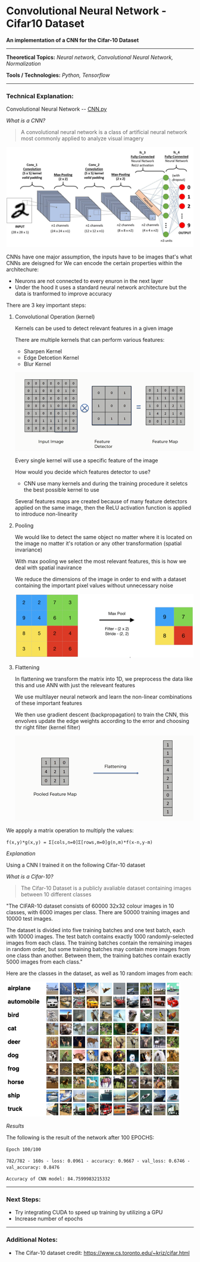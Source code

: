 # Convolutional Neural Network - Cifar10 Dataset

**An implementation of a CNN for the Cifar-10 Dataset**

---

**Theoretical Topics:** *Neural network, Convolutional Neural Network, Normalization*

**Tools / Technologies:** *Python, Tensorflow*

---

### Technical Explanation:

Convolutional Neural Network -- [CNN.py](https://github.com/harshp30/ViolaJonesVideoAnonymizer/blob/main/CNN.py)


*What is a CNN?*

> A convolutional neural network is a class of artificial neural network most commonly applied to analyze visual imagery

![CNN Arch](images/CNN.jpg)

CNNs have one major assumption, the inputs have to be images that's what CNNs are deisgned for
We can encode the certain properties within the architechure:
- Neurons are not connected to every enuron in the next layer
- Under the hood it uses a standard neural network architecture but the data is tranformed to improve accuracy

There are 3 key important steps:
1. Convolutional Operation (kernel)

    Kernels can be used to detect relevant features in a given image

    There are multiple kernels that can perform various features:
    - Sharpen Kernel
    - Edge Detcetion Kernel
    - Blur Kernel

    ![CNN Kernel](images/kernel.png)

    Every single kernel will use a specific feature of the image

    How would you decide which features detector to use?
    - CNN use many kernels and during the training procedure it seletcs the best possible kernel to use

    Several features maps are created because of many feature detectors applied on the same image, then the ReLU activation function is applied to introduce non-linearity

2. Pooling

    We would like to detect the same object no matter where it is located on the image no matter it's rotation or any other transformation (spatial invariance)

    With max pooling we select the most relevant features, this is how we deal with spatial inavirance

    We reduce the dimensions of the image in order to end with a dataset containing the important pixel values without unnecessary noise

    ![CNN Pooling](images/pooling.png)

3. Flattening

    In flattening we transform the matrix into 1D, we preprocess the data like this and use ANN with just the releveant features

    We use multilayer neural network and learn the non-linear combinations of these important features

    We then use gradient descent (backpropagation) to train the CNN, this envolves update the edge weights according to the error and choosing thr right filter (kernel filter)

    ![CNN Flattening](images/flattening.png)

We appply a matrix operation to multiply the values:

`f(x,y)*g(x,y) = Σ[cols,n=0]Σ[rows,m=0]g(n,m)*f(x-n,y-m)`


*Explanation*

Using a CNN I trained it on the following Cifar-10 dataset

*What is a Cifar-10?*

> The Cifar-10 Dataset is a publicly avaliable dataset containing images between 10 different classes

"The CIFAR-10 dataset consists of 60000 32x32 colour images in 10 classes, with 6000 images per class. There are 50000 training images and 10000 test images.

The dataset is divided into five training batches and one test batch, each with 10000 images. The test batch contains exactly 1000 randomly-selected images from each class. The training batches contain the remaining images in random order, but some training batches may contain more images from one class than another. Between them, the training batches contain exactly 5000 images from each class."

Here are the classes in the dataset, as well as 10 random images from each: 

![Cifar-10](images/cifar10.png)

*Results*

The following is the result of the network after 100 EPOCHS:

`Epoch 100/100` 

`782/782 - 160s - loss: 0.0961 - accuracy: 0.9667 - val_loss: 0.6746 - val_accuracy: 0.8476`

`Accuracy of CNN model: 84.7599983215332`
    
---

### Next Steps:

- Try integrating CUDA to speed up training by utilizing a GPU
- Increase number of epochs

---

### Additional Notes:

- The Cifar-10 dataset credit: https://www.cs.toronto.edu/~kriz/cifar.html
